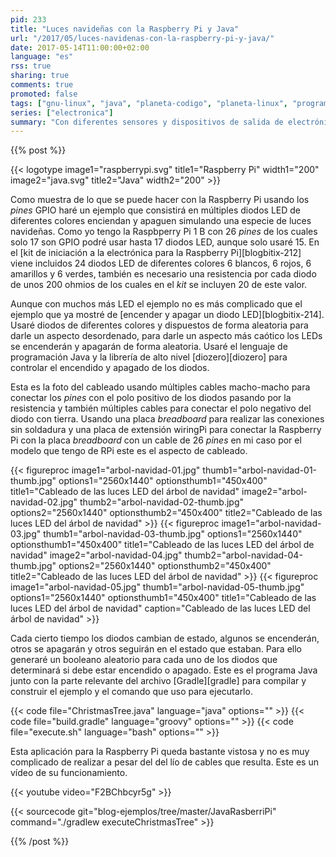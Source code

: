 ```yaml
---
pid: 233
title: "Luces navideñas con la Raspberry Pi y Java"
url: "/2017/05/luces-navidenas-con-la-raspberry-pi-y-java/"
date: 2017-05-14T11:00:00+02:00
language: "es"
rss: true
sharing: true
comments: true
promoted: false
tags: ["gnu-linux", "java", "planeta-codigo", "planeta-linux", "programacion"]
series: ["electronica"]
summary: "Con diferentes sensores y dispositivos de salida de electrónica se pueden realizar proyectos muy interesantes. En el siguiente usaré múltiples diodos LED que se encenderán y apagarán de forma aleatoria cada cierto tiempo. El resultado será muy vistoso y lo utilizaré cuando lleguen las fechas como luces navideñas."
---
```


{{% post %}}

{{< logotype image1="raspberrypi.svg" title1="Raspberry Pi" width1="200" image2="java.svg" title2="Java" width2="200" >}}

Como muestra de lo que se puede hacer con la Raspberry Pi usando los _pines_ GPIO haré un ejemplo que consistirá en múltiples diodos LED de diferentes colores enciendan y apaguen simulando una especie de luces navideñas. Como yo tengo la Raspbperry Pi 1 B con 26 _pines_ de los cuales solo 17 son GPIO podré usar hasta 17 diodos LED, aunque solo usaré 15. En el [kit de iniciación a la electrónica para la Raspberry Pi][blogbitix-212] viene incluidos 24 diodos LED de diferentes colores 6 blancos, 6 rojos, 6 amarillos y 6 verdes, también es necesario una resistencia por cada diodo de unos 200 ohmios de los cuales en el _kit_ se incluyen 20 de este valor.

Aunque con muchos más LED el ejemplo no es más complicado que el ejemplo que ya mostré de [encender y apagar un diodo LED][blogbitix-214]. Usaré diodos de diferentes colores y dispuestos de forma aleatoria para darle un aspecto desordenado, para darle un aspecto más caótico los LEDs se encenderán y apagarán de forma aleatoria. Usaré el lenguaje de programación Java y la librería de alto nivel [diozero][diozero] para controlar el encendido y apagado de los diodos.

Esta es la foto del cableado usando múltiples cables macho-macho para conectar los _pines_ con el polo positivo de los diodos pasando por la resistencia y también múltiples cables para conectar el polo negativo del diodo con tierra. Usando una placa _breadboard_ para realizar las conexiones sin soldadura y una placa de extensión wiringPi para conectar la Raspberry Pi con la placa _breadboard_ con un cable de 26 _pines_ en mi caso por el modelo que tengo de RPi este es el aspecto de cableado.

{{< figureproc
    image1="arbol-navidad-01.jpg" thumb1="arbol-navidad-01-thumb.jpg" options1="2560x1440" optionsthumb1="450x400" title1="Cableado de las luces LED del árbol de navidad"
    image2="arbol-navidad-02.jpg" thumb2="arbol-navidad-02-thumb.jpg" options2="2560x1440" optionsthumb2="450x400" title2="Cableado de las luces LED del árbol de navidad" >}}
{{< figureproc
    image1="arbol-navidad-03.jpg" thumb1="arbol-navidad-03-thumb.jpg" options1="2560x1440" optionsthumb1="450x400" title1="Cableado de las luces LED del árbol de navidad"
    image2="arbol-navidad-04.jpg" thumb2="arbol-navidad-04-thumb.jpg" options2="2560x1440" optionsthumb2="450x400" title2="Cableado de las luces LED del árbol de navidad" >}}
{{< figureproc
    image1="arbol-navidad-05.jpg" thumb1="arbol-navidad-05-thumb.jpg" options1="2560x1440" optionsthumb1="450x400" title1="Cableado de las luces LED del árbol de navidad"
    caption="Cableado de las luces LED del árbol de navidad" >}}

Cada cierto tiempo los diodos cambian de estado, algunos se encenderán, otros se apagarán y otros seguirán en el estado que estaban. Para ello generaré un booleano aleatorio para cada uno de los diodos que determinará si debe estar encendido o apagado. Este es el programa Java junto con la parte relevante del archivo [Gradle][gradle] para compilar y construir el ejemplo y el comando que uso para ejecutarlo.

{{< code file="ChristmasTree.java" language="java" options="" >}}
{{< code file="build.gradle" language="groovy" options="" >}}
{{< code file="execute.sh" language="bash" options="" >}}

Esta aplicación para la Raspberry Pi queda bastante vistosa y no es muy complicado de realizar a pesar del del lío de cables que resulta. Este es un vídeo de su funcionamiento.


{{< youtube video="F2BChbcyr5g" >}}

{{< sourcecode git="blog-ejemplos/tree/master/JavaRasberriPi" command="./gradlew executeChristmasTree" >}}

{{% /post %}}
